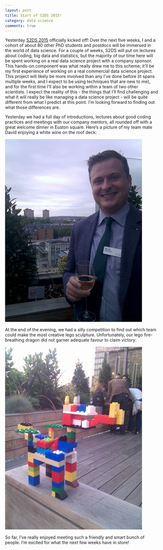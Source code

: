```yaml
---
layout: post
title: Start of S2DS 2015!
category: data science
comments: true
---
```


Yesterday [S2DS 2015](http://www.s2ds.org/) officially kicked off!  Over the next five weeks, I and a cohort of about 80 other PhD students and postdocs will be immersed in the world of data science. For a couple of weeks, S2DS will put on lectures about coding, big data and statistics, but the majority of our time here will be spent working on a real data science project with a company sponsor. This hands-on component was what really drew me to this scheme; it’ll be my first experience of working on a real commercial data science project. This project will likely be more involved than any I’ve done before (it spans multiple weeks, and I expect to be using techniques that are new to me), and for the first time I’ll also be working within a team of two other scientists. I expect the reality of this - the things that I’ll find challenging and what it will really be like managing a data science project - will be quite different from what I predict at this point. I’m looking forward to finding out what those differences are. 

Yesterday we had a full day of introductions, lectures about good coding practices and meetings with our company mentors, all rounded off with a great welcome dinner in Euston square. Here’s a picture of my team mate David enjoying a white wine on the roof deck:

<img src="https://raw.githubusercontent.com/linbug/linbug.github.io/master/_downloads/David.jpg" title="Sunroof!" style="height: 600px;margin: 0 auto;"/>

At the end of the evening, we had a silly competition to find out which team could make the most creative lego sculpture. Unfortunately, our lego fire-breathing dragon did not garner adequate favour to claim victory:

<img src="https://raw.githubusercontent.com/linbug/linbug.github.io/master/_downloads/dragon.jpg" title= "legodragon" style="height: 600px;margin: 0 auto;"/>

So far, I’ve really enjoyed meeting such a friendly and smart bunch of people. I’m excited for what the next few weeks have in store! 